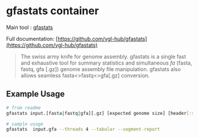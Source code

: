 # gfastats container

Main tool : [gfastats](https://github.com/vgl-hub/gfastats)

Full documentation: [https://github.com/vgl-hub/gfastats](https://github.com/vgl-hub/gfastats)

> The swiss army knife for genome assembly.
> gfastats is a single fast and exhaustive tool for summary statistics and simultaneous *fa* (fasta, fastq, gfa [.gz]) genome assembly file manipulation. gfastats also allows seamless fasta<>fastq<>gfa[.gz] conversion.

## Example Usage

```bash
# from readme
gfastats input.[fasta|fastq|gfa][.gz] [expected genome size] [header[:start-end]]

# sample usage
gfastats  input.gfa --threads 4 --tabular --segment-report
```
